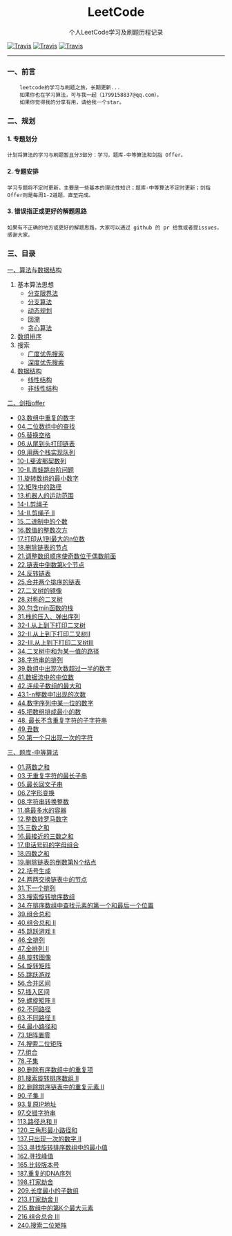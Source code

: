 <h1 align="center">LeetCode</h1>
<div align="center">
个人LeetCode学习及刷题历程记录
</div>

[![Travis](https://img.shields.io/badge/language-Java-white.svg)]() [![Travis](https://img.shields.io/badge/language-JavaScript-yellow.svg)]() [![Travis](https://img.shields.io/badge/language-TypeScript-blue.svg)]()

----

### 一、前言

        leetcode的学习与刷题之旅，长期更新...
        如果你也在学习算法，可与我一起（1799158837@qq.com）。
        如果你觉得我的分享有用，请给我一个star。

### 二、规划
#### 1. 专题划分
    计划将算法的学习与刷题暂且分3部分：学习，题库-中等算法和剑指 Offer。

#### 2. 专题安排
    学习专题将不定时更新，主要是一些基本的理论性知识；题库-中等算法不定时更新；剑指 Offer则是每周1-2道题，直至完成。

#### 3. 错误指正或更好的解题思路
    如果有不正确的地方或更好的解题思路，大家可以通过 github 的 pr 给我或者提issues，感谢大家。

### 三、目录
[一、算法与数据结构](./算法与数据结构/README.md)
1. 基本算法思想
   - [分支限界法](./算法与数据结构/基本算法思想/分支限界法.md)
   - [分支算法](./算法与数据结构/基本算法思想/分治算法.md)
   - [动态规划](./算法与数据结构/基本算法思想/动态规划.md)
   - [回溯](./算法与数据结构/基本算法思想/回溯.md)
   - [贪心算法](./算法与数据结构/基本算法思想/贪心算法.md)
2. [数组排序](./算法与数据结构/排序/README.md)
3. 搜索
   - [广度优先搜索](./算法与数据结构/搜索/广度优先搜索.md)
   - [深度优先搜索](./算法与数据结构/搜索/深度优先搜索.md)
4. [数据结构](./算法与数据结构/数据结构/README.md)
   - [线性结构](./算法与数据结构/数据结构/线性结构.md)
   - [非线性结构](./算法与数据结构/数据结构/非线性结构.md)

[二、剑指offer](./剑指Offer/README.md)
- [03.数组中重复的数字](./剑指Offer/03.数组中重复的数字.md)
- [04.二位数组中的查找](./剑指Offer/04.二维数组中的查找.md)
- [05.替换空格](./剑指Offer/05.替换空格.md)
- [06.从尾到头打印链表](./剑指Offer/06.从尾到头打印链表.md)
- [09.用两个栈实现队列](./剑指Offer/09.用两个栈实现队列.md)
- [10-I.斐波那契数列](./剑指Offer/10-I.斐波那契数列.md)
- [10-II.青蛙跳台阶问题](./剑指Offer/10-II.青蛙跳台阶问题.md)
- [11.旋转数组的最小数字](./剑指Offer/11.旋转数组的最小数字.md)
- [12.矩阵中的路径](./剑指Offer/12.矩阵中的路径.md)
- [13.机器人的运动范围](./剑指Offer/13.机器人的运动范围.md)
- [14-I.剪绳子](./剑指Offer/14-I.剪绳子.md)
- [14-II.剪绳子 II](./剑指Offer/14-II.剪绳子II.md)
- [15.二进制中的个数](./剑指Offer/15.二进制中1的个数.md)
- [16.数值的整数次方](./剑指Offer/16.数值的整数次方.md)
- [17.打印从1到最大的n位数](./剑指Offer/17.打印从1到最大的n位数.md)
- [18.删除链表的节点](./剑指Offer/18.删除链表的节点.md)
- [21.调整数组顺序使奇数位于偶数前面](./剑指Offer/21.调整数组顺序使奇数位于偶数前面.md)
- [22.链表中倒数第k个节点](./剑指Offer/22.链表中倒数第k个节点.md)
- [24.反转链表](./剑指Offer/24.反转链表.md)
- [25.合并两个排序的链表](./剑指Offer/25.合并两个排序的链表.md)
- [27.二叉树的镜像](./剑指Offer/27.二叉树的镜像.md)
- [28.对称的二叉树](./剑指Offer/28.对称的二叉树.md)
- [30.包含min函数的栈](./剑指Offer/30.包含min函数的栈.md)
- [31.栈的压入、弹出序列](./剑指Offer/31.栈的压入_弹出序列.md)
- [32-I.从上到下打印二叉树](./剑指Offer/32-I.从上到下打印二叉树.md)
- [32-II.从上到下打印二叉树II](./剑指Offer/32-II.从上到下打印二叉树II.md)
- [32-III.从上到下打印二叉树III](./剑指Offer/32-III.从上到下打印二叉树III.md)
- [34.二叉树中和为某一值的路径](./剑指Offer/34.二叉树中和为某一值的路径.md)
- [38.字符串的排列](./剑指Offer/38.字符串的排列.md)
- [39.数组中出现次数超过一半的数字](./剑指Offer/39.数组中出现次数超过一半的数字.md)
- [41.数据流中的中位数](./剑指Offer/41.数据流中的中位数.md)
- [42.连续子数组的最大和](./剑指Offer/42.连续子数组的最大和.md)
- [43.1-n整数中1出现的次数](./剑指Offer/43.1-n整数中1出现的次数.md)
- [44.数字序列中某一位的数字](./剑指Offer/44.数字序列中某一位的数字.md)
- [45.把数组排成最小的数](./剑指Offer/45.把数组排成最小的数.md)
- [48. 最长不含重复字符的子字符串](./剑指Offer/48.最长不含重复字符的子字符串.md)
- [49.丑数](./剑指Offer/49.丑数.md)
- [50.第一个只出现一次的字符](./剑指Offer/50.第一个只出现一次的字符.md)

[三、题库-中等算法](./题库-中等算法/README.md)
- [01.两数之和](./题库-中等算法/01.两数之和.md)
- [03.无重复字符的最长子串](./题库-中等算法/03.无重复字符的最长子串.md)
- [05.最长回文子串](./题库-中等算法/05.最长回文子串.md)
- [06.Z字形变换](./题库-中等算法/06.Z字形变换.md)
- [08.字符串转换整数](./题库-中等算法/08.字符串转换整数(atoi).md)
- [11.盛最多水的容器](./题库-中等算法/11.盛最多水的容器.md)
- [12.整数转罗马数字](./题库-中等算法/12.整数转罗马数字.md)
- [15.三数之和](./题库-中等算法/15.三数之和.md)
- [16.最接近的三数之和](./题库-中等算法/16.最接近的三数之和.md)
- [17.电话号码的字母组合](./题库-中等算法/17.电话号码的字母组合.md)
- [18.四数之和](./题库-中等算法/18.四数之和.md)
- [19.删除链表的倒数第N个结点](./题库-中等算法/19.删除链表的倒数第N个结点.md)
- [22.括号生成](./题库-中等算法/22.括号生成.md)
- [24.两两交换链表中的节点](./题库-中等算法/24.两两交换链表中的节点.md)
- [31.下一个排列](./题库-中等算法/31.下一个排列.md)
- [33.搜索旋转排序数组](./题库-中等算法/33.搜索旋转排序数组.md)
- [34.在排序数组中查找元素的第一个和最后一个位置](./题库-中等算法/34.在排序数组中查找元素的第一个和最后一个位置.md)
- [39.组合总和](./题库-中等算法/39.组合总和.md)
- [40.组合总和 II](./题库-中等算法/40.组合总和II.md)
- [45.跳跃游戏 II](./题库-中等算法/45.跳跃游戏II.md)
- [46.全排列](./题库-中等算法/46.全排列.md)
- [47.全排列 II](./题库-中等算法/47.全排列II.md)
- [48.旋转图像](./题库-中等算法/48.旋转图像.md)
- [54.旋转矩阵](./题库-中等算法/54.螺旋矩阵.md)
- [55.跳跃游戏](./题库-中等算法/55.跳跃游戏.md)
- [56.合并区间](./题库-中等算法/56.合并区间.md)
- [57.插入区间](./题库-中等算法/57.插入区间.md)
- [59.螺旋矩阵 II](./题库-中等算法/59.螺旋矩阵II.md)
- [62.不同路径](./题库-中等算法/62.不同路径.md)
- [63.不同路径 II](./题库-中等算法/63.不同路径II.md)
- [64.最小路径和](./题库-中等算法/64.最小路径和.md)
- [73.矩阵置零](./题库-中等算法/73.矩阵置零.md)
- [74.搜索二位矩阵](./题库-中等算法/74.搜索二维矩阵.md)
- [77.组合](./题库-中等算法/77.组合.md)
- [78.子集](./题库-中等算法/78.子集.md)
- [80.删除有序数组中的重复项](./题库-中等算法/80.删除有序数组中的重复项II.md)
- [81.搜索旋转排序数组 II](./题库-中等算法/81.搜索旋转排序数组II.md)
- [82.删除排序链表中的重复元素 II](./题库-中等算法/82.删除排序链表中的重复元素II.md)
- [90.子集 II](./题库-中等算法/90.子集II.md)
- [93.复原IP地址](./题库-中等算法/93.复原IP地址.md)
- [97.交错字符串](./题库-中等算法/97.交错字符串.md)
- [113.路径总和 II](./题库-中等算法/113.路径总和II.md)
- [120.三角形最小路径和](./题库-中等算法/120.三角形最小路径和.md)
- [137.只出现一次的数字 II](./题库-中等算法/137.只出现一次的数字II.md)
- [153.寻找旋转排序数组中的最小值](./题库-中等算法/153.寻找旋转排序数组中的最小值.md)
- [162.寻找峰值](./题库-中等算法/162.寻找峰值.md)
- [165.比较版本号](./题库-中等算法/165.比较版本号.md)
- [187.重复的DNA序列](./题库-中等算法/187.重复的DNA序列.md)
- [198.打家劫舍](./题库-中等算法/198.打家劫舍.md)
- [209.长度最小的子数组](./题库-中等算法/209.长度最小的子数组.md)
- [213.打家劫舍 II](./题库-中等算法/213.打家劫舍II.md)
- [215.数组中的第K个最大元素](./题库-中等算法/215.数组中的第K个最大元素.md)
- [216.组合总合 III](./题库-中等算法/216.组合总和III.md)
- [240.搜索二位矩阵](./题库-中等算法/240.搜索二维矩阵II.md)
